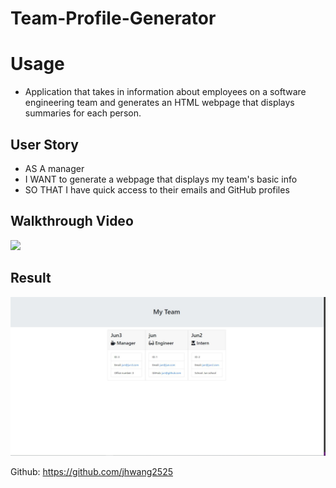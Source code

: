 # Team-Profile-Generator

# Usage

* Application that takes in information about employees on a software engineering team and generates an HTML webpage that displays summaries for each person.

## User Story

* AS A manager
* I WANT to generate a webpage that displays my team's basic info
* SO THAT I have quick access to their emails and GitHub profiles

## Walkthrough Video

![](https://github.com/jhwang2525/team-profile-generator/blob/main/example/example.gif?raw=true)


## Result

![](https://github.com/jhwang2525/team-profile-generator/blob/main/example/team-profile-generator.JPG?raw=true)


Github: https://github.com/jhwang2525
